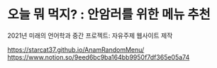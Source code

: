 # 오늘 뭐 먹지? : 안암러를 위한 메뉴 추천
2021년 미래의 언어학과 중간 프로젝트: 자유주제 웹사이트 제작

https://starcat37.github.io/AnamRandomMenu/
https://www.notion.so/9eed6bc9ba164bb9950f7df365e05a74
